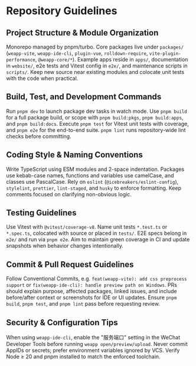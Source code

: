 # Repository Guidelines

## Project Structure & Module Organization
Monorepo managed by pnpm/turbo. Core packages live under `packages/` (`weapp-vite`, `weapp-ide-cli`, `plugin-vue`, `rolldown-require`, `vite-plugin-performance`, `@weapp-core/*`). Example apps reside in `apps/`, documentation in `website/`, e2e tests and Vitest config in `e2e/`, and maintenance scripts in `scripts/`. Keep new source near existing modules and colocate unit tests with the code when practical.

## Build, Test, and Development Commands
Run `pnpm dev` to launch package dev tasks in watch mode. Use `pnpm build` for a full package build, or scope with `pnpm build:pkgs`, `pnpm build:apps`, and `pnpm build:docs`. Execute `pnpm test` for Vitest unit tests with coverage, and `pnpm e2e` for the end-to-end suite. `pnpm lint` runs repository-wide lint checks before committing.

## Coding Style & Naming Conventions
Write TypeScript using ESM modules and 2-space indentation. Packages use kebab-case names, functions and variables use camelCase, and classes use PascalCase. Rely on `eslint` (`@icebreakers/eslint-config`), `stylelint`, `prettier`, `lint-staged`, and `husky` to enforce formatting. Keep comments focused on clarifying non-obvious logic.

## Testing Guidelines
Use Vitest with `@vitest/coverage-v8`. Name unit tests `*.test.ts` or `*.spec.ts`, colocated with source or placed in `tests/`. E2E specs belong in `e2e/` and run via `pnpm e2e`. Aim to maintain green coverage in CI and update snapshots when behavior changes intentionally.

## Commit & Pull Request Guidelines
Follow Conventional Commits, e.g. `feat(weapp-vite): add css preprocess support` or `fix(weapp-ide-cli): handle preview path on Windows`. PRs should explain purpose, affected packages, linked issues, and include before/after context or screenshots for IDE or UI updates. Ensure `pnpm build`, `pnpm test`, and `pnpm lint` pass before requesting review.

## Security & Configuration Tips
When using `weapp-ide-cli`, enable the "服务端口" setting in the WeChat Developer Tools before running `weapp open/preview/upload`. Never commit AppIDs or secrets; prefer environment variables ignored by VCS. Verify Node ≥ 20 and pnpm installed to match the enforced toolchain.
